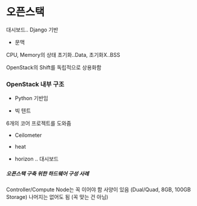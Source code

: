# 오픈스택

대시보드.. Django 기반

* 문맥

CPU, Memory의 상태
초기화..Data, 초기화X..BSS

OpenStack의 Shift를 독립적으로 상용화함

### OpenStack 내부 구조

* Python 기반임

* 빅 텐트

6개의 코어 프로젝트를 도와줌

* Ceilometer

* heat

* horizon .. 대시보드

##### 오픈스택 구축 위한 하드웨어 구성 사례

Controller/Compute Node는 꼭 이어야 함
사양이 있음 (Dual/Quad, 8GB, 100GB Storage)
나머지는 없어도 됨 (꼭 맞는 건 아님)
